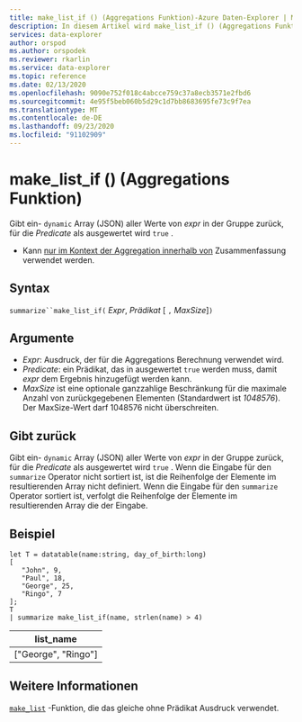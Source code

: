 ```yaml
---
title: make_list_if () (Aggregations Funktion)-Azure Daten-Explorer | Microsoft-Dokumentation
description: In diesem Artikel wird make_list_if () (Aggregations Funktion) in Azure Daten-Explorer beschrieben.
services: data-explorer
author: orspod
ms.author: orspodek
ms.reviewer: rkarlin
ms.service: data-explorer
ms.topic: reference
ms.date: 02/13/2020
ms.openlocfilehash: 9090e752f018c4abcce759c37a8ecb3571e2fbd6
ms.sourcegitcommit: 4e95f5beb060b5d29c1d7bb8683695fe73c9f7ea
ms.translationtype: MT
ms.contentlocale: de-DE
ms.lasthandoff: 09/23/2020
ms.locfileid: "91102909"
---
```

# <a name="make_list_if-aggregation-function"></a>make_list_if () (Aggregations Funktion)

Gibt ein- `dynamic` Array (JSON) aller Werte von *expr* in der Gruppe zurück, für die *Predicate* als ausgewertet wird `true` .

* Kann [nur im Kontext der Aggregation innerhalb von](summarizeoperator.md) Zusammenfassung verwendet werden.

## <a name="syntax"></a>Syntax

`summarize``make_list_if(` *Expr*, *Prädikat* [ `,` *MaxSize*]`)`

## <a name="arguments"></a>Argumente

* *Expr*: Ausdruck, der für die Aggregations Berechnung verwendet wird.
* *Predicate*: ein Prädikat, das in ausgewertet `true` werden muss, damit *expr* dem Ergebnis hinzugefügt werden kann.
* *MaxSize* ist eine optionale ganzzahlige Beschränkung für die maximale Anzahl von zurückgegebenen Elementen (Standardwert ist *1048576*). Der MaxSize-Wert darf 1048576 nicht überschreiten.

## <a name="returns"></a>Gibt zurück

Gibt ein- `dynamic` Array (JSON) aller Werte von *expr* in der Gruppe zurück, für die *Predicate* als ausgewertet wird `true` .
Wenn die Eingabe für den `summarize` Operator nicht sortiert ist, ist die Reihenfolge der Elemente im resultierenden Array nicht definiert.
Wenn die Eingabe für den `summarize` Operator sortiert ist, verfolgt die Reihenfolge der Elemente im resultierenden Array die der Eingabe.

## <a name="example"></a>Beispiel

```kusto
let T = datatable(name:string, day_of_birth:long)
[
   "John", 9,
   "Paul", 18,
   "George", 25,
   "Ringo", 7
];
T
| summarize make_list_if(name, strlen(name) > 4)
```

|list_name|
|----|
|["George", "Ringo"]|

## <a name="see-also"></a>Weitere Informationen

[`make_list`](./makelist-aggfunction.md) -Funktion, die das gleiche ohne Prädikat Ausdruck verwendet.